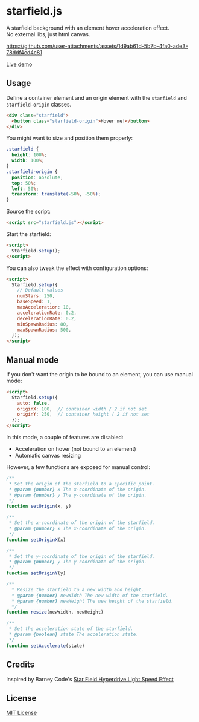 # starfield.js
A starfield background with an element hover acceleration effect.\
No external libs, just html canvas.

https://github.com/user-attachments/assets/1d9ab61d-5b7b-4fa0-ade3-78ddf4cd4c81

[Live demo](https://annikav9.github.io/starfield.js)

## Usage
Define a container element and an origin element with the `starfield` and `starfield-origin` classes.
```html
<div class="starfield">
  <button class="starfield-origin">Hover me!</button>
</div>
```
You might want to size and position them properly:
```css
.starfield {
  height: 100%;
  width: 100%;
}
.starfield-origin {
  position: absolute;
  top: 50%;
  left: 50%;
  transform: translate(-50%, -50%);
}
```
Source the script:
```html
<script src="starfield.js"></script>
```
Start the starfield:
```html
<script>
  Starfield.setup();
</script>
```
You can also tweak the effect with configuration options:
```html
<script>
  Starfield.setup({
    // Default values
    numStars: 250,
    baseSpeed: 1,
    maxAcceleration: 10,
    accelerationRate: 0.2,
    decelerationRate: 0.2,
    minSpawnRadius: 80,
    maxSpawnRadius: 500,
  });
</script>
```

## Manual mode
If you don't want the origin to be bound to an element, you can use manual mode:
```html
<script>
  Starfield.setup({
    auto: false,
    originX: 100,  // container width / 2 if not set
    originY: 250,  // container height / 2 if not set
  });
</script>
```
In this mode, a couple of features are disabled:
- Acceleration on hover (not bound to an element)
- Automatic canvas resizing

However, a few functions are exposed for manual control:
```javascript
/**
 * Set the origin of the starfield to a specific point.
 * @param {number} x The x-coordinate of the origin.
 * @param {number} y The y-coordinate of the origin.
 */
function setOrigin(x, y)
``` 
```javascript
/**
 * Set the x-coordinate of the origin of the starfield.
 * @param {number} x The x-coordinate of the origin.
 */
function setOriginX(x)
```
```javascript
/**
 * Set the y-coordinate of the origin of the starfield.
 * @param {number} y The y-coordinate of the origin.
 */
function setOriginY(y)
```
```javascript
/**
  * Resize the starfield to a new width and height.
  * @param {number} newWidth The new width of the starfield.
  * @param {number} newHeight The new height of the starfield.
  */
function resize(newWidth, newHeight)
```
```javascript
/**
 * Set the acceleration state of the starfield.
 * @param {boolean} state The acceleration state.
 */
function setAccelerate(state)
```

## Credits
Inspired by Barney Code's [Star Field Hyperdrive Light Speed Effect](https://www.youtube.com/watch?v=p0I5bNVcYP8)

## License
[MIT License](/LICENSE)
